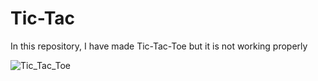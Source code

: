 # Tic-Tac
In this repository, I have made Tic-Tac-Toe but it is not working properly 

![Tic_Tac_Toe](https://github.com/sagarchaurasia176/Tic-Tac/assets/101509099/23787ae6-c9e5-4508-b124-f3cea070974b)
